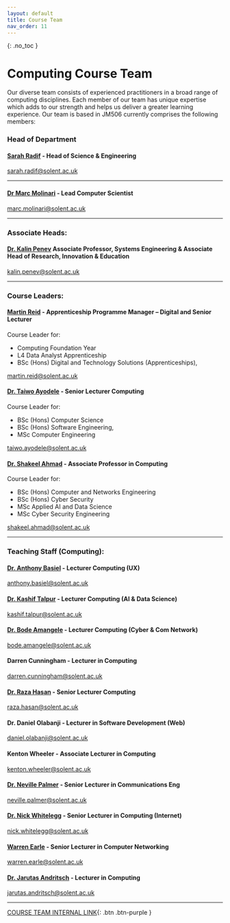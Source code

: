 ```yaml
---
layout: default
title: Course Team
nav_order: 11
---
```


{: .no_toc }

# Computing Course Team

Our diverse team consists of experienced practitioners in a broad range of computing disciplines.  Each member of our team has unique expertise which adds to our strength and helps us deliver a greater learning experience.  Our team is based in JM506 currently comprises the following members:

### Head of Department


#### [Sarah Radif](https://www.solent.ac.uk/staff/academic/sarah-radif) - **Head of Science & Engineering** 

sarah.radif@solent.ac.uk

------

#### [Dr Marc Molinari](https://www.solent.ac.uk/staff/academic/marc-molinari) - Lead Computer Scientist

marc.molinari@solent.ac.uk

------

### **Associate Heads:**

#### [Dr. Kalin Penev](https://pure.solent.ac.uk/en/persons/kalin-penev) **Associate Professor, Systems Engineering & Associate Head of Research, Innovation & Education**
kalin.penev@solent.ac.uk

------

### Course Leaders:

#### [Martin Reid](https://www.solent.ac.uk/staff-profiles/academic-profiles/martin-reid/martin-reid) - **Apprenticeship Programme Manager – Digital and Senior Lecturer** 

Course Leader for:

* Computing Foundation Year
* L4 Data Analyst Apprenticeship
* BSc (Hons) Digital and Technology Solutions (Apprenticeships),

martin.reid@solent.ac.uk

#### [Dr. Taiwo Ayodele](https://www.solent.ac.uk/staff/academic) **- Senior Lecturer Computing**

Course Leader for:

* BSc (Hons) Computer Science
* BSc (Hons) Software Engineering,
* MSc Computer Engineering

taiwo.ayodele@solent.ac.uk

#### [Dr. Shakeel Ahmad](https://www.solent.ac.uk/staff-profiles/academic-profiles/shakeel-ahmad/shakeel-ahmad) - **Associate Professor in Computing**

Course Leader for:

* BSc (Hons) Computer and Networks Engineering
* BSc (Hons) Cyber Security
* MSc Applied AI and Data Science
* MSc Cyber Security Engineering

shakeel.ahmad@solent.ac.uk

------

### Teaching Staff (Computing):

#### [Dr. Anthony Basiel](https://www.solent.ac.uk/staff/academic/dr-anthony-basiel) - **Lecturer Computing (UX)**

anthony.basiel@solent.ac.uk

#### [Dr. Kashif Talpur](https://www.solent.ac.uk/staff/academic/kashif-talpur) - **Lecturer Computing (AI & Data Science)**

kashif.talpur@solent.ac.uk

#### [Dr. Bode Amangele](https://www.solent.ac.uk/staff/academic/perekebode-amangele) **- Lecturer Computing (Cyber & Com Network)**

bode.amangele@solent.ac.uk

####  Darren Cunningham - **Lecturer in Computing**

darren.cunningham@solent.ac.uk

#### [Dr. Raza Hasan](https://www.solent.ac.uk/staff/academic/raza-hasan) **- Senior Lecturer Computing**

raza.hasan@solent.ac.uk

#### Dr. Daniel Olabanji **- Lecturer in Software Development (Web)**

daniel.olabanji@solent.ac.uk

#### Kenton Wheeler **- Associate Lecturer in Computing**

kenton.wheeler@solent.ac.uk


#### [Dr. Neville Palmer](https://www.solent.ac.uk/staff-profiles/academic-profiles/neville-palmer/neville-palmer) **- Senior Lecturer in Communications Eng**

neville.palmer@solent.ac.uk

#### [Dr. Nick Whitelegg](https://pure.solent.ac.uk/en/persons/nick-whitelegg/network-persons/) **- Senior Lecturer in Computing (Internet)**

nick.whitelegg@solent.ac.uk


#### [Warren Earle](https://www.solent.ac.uk/staff-profiles/academic-profiles/warren-earle) **- Senior Lecturer in Computer Networking**

warren.earle@solent.ac.uk


#### [Dr. Jarutas Andritsch](https://www.solent.ac.uk/staff-profiles/jarutas-andritsch) **- Lecturer in Computing**

jarutas.andritsch@solent.ac.uk

------

[COURSE TEAM INTERNAL LINK](https://learn.solent.ac.uk/course/view.php?id=22663&section=1){: .btn .btn-purple } 

